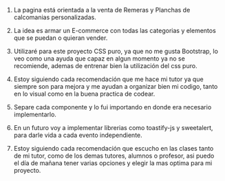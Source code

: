 1. La pagina está orientada a la venta de Remeras y Planchas de calcomanias personalizadas.

2. La idea es armar un E-commerce con todas las categorias y elementos que se puedan o quieran vender.

3. Utilizaré para este proyecto CSS puro, ya que no me gusta Bootstrap, lo veo como una ayuda que capaz en algun momento ya no se recomiende,  ademas de entrenar bien la utilización del css puro.  

4. Estoy siguiendo cada recomendación que me hace mi tutor ya que siempre son para mejora y me ayudan a organizar bien mi codigo, tanto en lo visual como en la buena practica de codear. 

5. Separe cada componente y lo fui importando en donde era necesario implementarlo.

6. En un futuro voy a implementar librerias como toastify-js y sweetalert, para darle vida a cada evento independiente.

7. Estoy siguiendo cada recomendación que escucho en las clases tanto de mi tutor, como de los demas tutores, alumnos o profesor, asi puedo el día de mañana tener varias opciones y elegir la mas optima para mi proyecto. 
